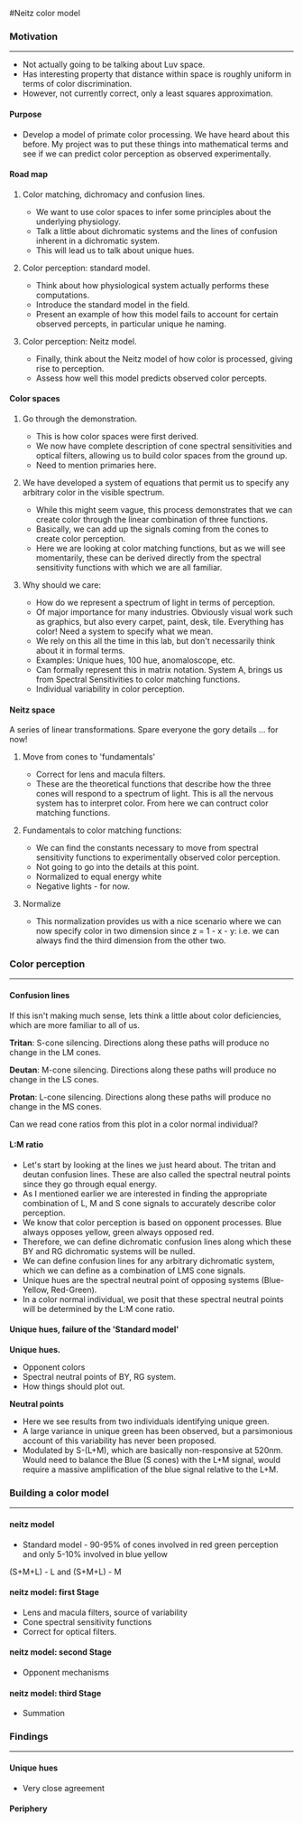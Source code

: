 #Neitz color model

### Motivation
***
* Not actually going to be talking about Luv space.
* Has interesting property that distance within space is roughly uniform in terms of color discrimination.
* However, not currently correct, only a least squares approximation.

#### Purpose

* Develop a model of primate color processing. We have heard about this before. My project was to put these things into mathematical terms and see if we can predict color perception as observed experimentally.

#### Road map
1. Color matching, dichromacy and confusion lines.

	* We want to use color spaces to infer some principles about the underlying physiology.
	* Talk a little about dichromatic systems and the lines of confusion inherent in a dichromatic system.
	* This will lead us to talk about unique hues.

2. Color perception: standard model.

	* Think about how physiological system actually performs these computations.
	* Introduce the standard model in the field.
	* Present an example of how this model fails to account for certain observed percepts, in particular unique he naming.
	
3. Color perception: Neitz model.

	* Finally, think about the Neitz model of how color is processed, giving rise to perception. 
	* Assess how well this model predicts observed color percepts.

#### Color spaces
1. Go through the demonstration.
	* This is how color spaces were first derived.
	* We now have complete description of cone spectral sensitivities and optical filters, allowing us to build color spaces from the ground up.
	* Need to mention primaries here.
	
2. We have developed a system of equations that permit us to specify any arbitrary color in the visible spectrum.

	* While this might seem vague, this process demonstrates that we can create color through the linear combination of three functions.  
	* Basically, we can add up the signals coming from the cones to create color perception.
	* Here we are looking at color matching functions, but as we will see momentarily, these can be derived directly from the spectral sensitivity functions with which we are all familiar.

3. Why should we care:
	* How do we represent a spectrum of light in terms of perception.
	* Of major importance for many industries. Obviously visual work such as graphics, but also every carpet, paint, desk, tile. Everything has color! Need a system to specify what we mean.
	* We rely on this all the time in this lab, but don't necessarily think about it in formal terms.
	* Examples: Unique hues, 100 hue, anomaloscope, etc.
	* Can formally represent this in matrix notation. System A, brings us from Spectral Sensitivities to color matching functions.
	* Individual variability in color perception.

#### Neitz space

A series of linear transformations. Spare everyone the gory details ... for now!

1. Move from cones to 'fundamentals'

	* Correct for lens and macula filters.
	* These are the theoretical functions that describe how the three cones will respond to a spectrum of light.  This is all the nervous system has to interpret color.  From here we can contruct color matching functions. 
	
2. Fundamentals to color matching functions:

	* We can find the constants necessary to move from spectral sensitivity functions to experimentally observed color perception.
	* Not going to go into the details at this point.
	* Normalized to equal energy white
	* Negative lights - for now.

3. Normalize

	* This normalization provides us with a nice scenario where we can now specify color in two dimension since z = 1 - x - y: i.e. we can always find the third dimension from the other two.


### Color perception
***


#### Confusion lines

If this isn't making much sense, lets think a little about color deficiencies, which are more familiar to all of us.

**Tritan**: S-cone silencing. Directions along these paths will produce no change in the LM cones.

**Deutan**: M-cone silencing. Directions along these paths will produce no change in the LS cones.

**Protan**: L-cone silencing. Directions along these paths will produce no change in the MS cones.

Can we read cone ratios from this plot in a color normal individual?

#### L:M ratio

* Let's start by looking at the lines we just heard about. The tritan and deutan confusion lines. These are also called the spectral neutral points since they go through equal energy. 
* As I mentioned earlier we are interested in finding the appropriate combination of L, M and S cone signals to accurately describe color perception.
* We know that color perception is based on opponent processes.  Blue always opposes yellow, green always opposed red. 
* Therefore, we can define dichromatic confusion lines along which these BY and RG dichromatic systems will be nulled.
* We can define confusion lines for any arbitrary dichromatic system, which we can define as a combination of LMS cone signals.
* Unique hues are the spectral neutral point of opposing systems (Blue-Yellow, Red-Green).
* In a color normal individual, we posit that these spectral neutral points will be determined by the L:M cone ratio. 

#### Unique hues, failure of the 'Standard model'


**Unique hues.** 

* Opponent colors
* Spectral neutral points of BY, RG system.
* How things should plot out.

**Neutral points**

* Here we see results from two individuals identifying unique green.
* A large variance in unique green has been observed, but a parsimonious account of this variability has never been proposed.
* Modulated by S-(L+M), which are basically non-responsive at 520nm. Would need to balance the Blue (S cones) with the L+M signal, would require a massive amplification of the blue signal relative to the L+M. 

### Building a color model
***
#### neitz model
* Standard model - 90-95% of cones involved in red green perception and only 5-10% involved in blue yellow


(S+M+L) - L and (S+M+L) - M 

#### neitz model: first Stage

* Lens and macula filters, source of variability 
* Cone spectral sensitivity functions
* Correct for optical filters.

#### neitz model: second Stage

* Opponent mechanisms

#### neitz model: third Stage

* Summation

### Findings
***

#### Unique hues

* Very close agreement

#### Periphery

